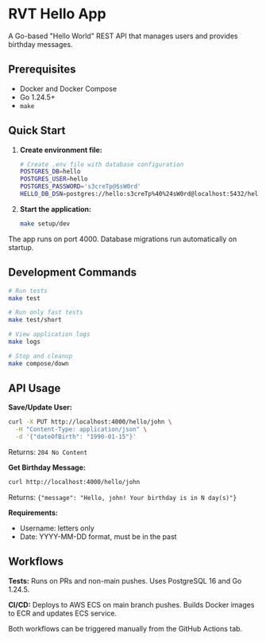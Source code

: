 # RVT Hello App

A Go-based "Hello World" REST API that manages users and provides birthday messages.

## Prerequisites

- Docker and Docker Compose
- Go 1.24.5+
- `make`

## Quick Start

1. **Create environment file:**
   ```bash
   # Create .env file with database configuration
   POSTGRES_DB=hello
   POSTGRES_USER=hello
   POSTGRES_PASSWORD='s3creTp@$sW0rd'
   HELLO_DB_DSN=postgres://hello:s3creTp%40%24sW0rd@localhost:5432/hello?sslmode=disable
   ```

2. **Start the application:**
   ```bash
   make setup/dev
   ```

The app runs on port 4000. Database migrations run automatically on startup.

## Development Commands

```bash
# Run tests
make test

# Run only fast tests  
make test/short

# View application logs
make logs

# Stop and cleanup
make compose/down
```


## API Usage

**Save/Update User:**
```bash
curl -X PUT http://localhost:4000/hello/john \
  -H "Content-Type: application/json" \
  -d '{"dateOfBirth": "1990-01-15"}'
```
Returns: `204 No Content`

**Get Birthday Message:**
```bash
curl http://localhost:4000/hello/john
```
Returns: `{"message": "Hello, john! Your birthday is in N day(s)"}`

**Requirements:**
- Username: letters only
- Date: YYYY-MM-DD format, must be in the past

## Workflows

**Tests:** Runs on PRs and non-main pushes. Uses PostgreSQL 16 and Go 1.24.5.

**CI/CD:** Deploys to AWS ECS on main branch pushes. Builds Docker images to ECR and updates ECS service.

Both workflows can be triggered manually from the GitHub Actions tab.
